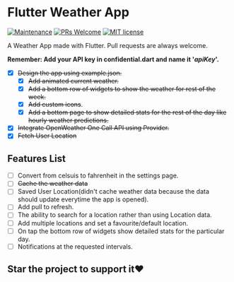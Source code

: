 # Flutter Weather App

[![Maintenance](https://img.shields.io/badge/Maintained%3F-yes-green.svg)](https://GitHub.com/thisis-dc4/Flutter-Weather-App/graphs/commit-activity) [![PRs Welcome](https://img.shields.io/badge/PRs-welcome-brightgreen.svg?style=flat-square)](http://makeapullrequest.com) [![MIT license](https://img.shields.io/badge/License-MIT-blue.svg)](https://lbesson.mit-license.org/)

A Weather App made with Flutter. Pull requests are always welcome.

**Remember: Add your API key in confidential.dart and name it '*apiKey*'.**

* [X] ~~Design the app using example.json.~~
  * [X] ~~Add animated current weather.~~
  * [X] ~~Add a bottom row of widgets to show the weather for rest of the week.~~
  * [X] ~~Add custom icons~~.
  * [X] ~~Add a bottom page to show detailed stats for the rest of the day like hourly weather predictions.~~
* [X] ~~Integrate OpenWeather One Call API using Provider.~~
* [X] ~~Fetch User Location~~

## Features List

* [ ] Convert from celsuis to fahrenheit in the settings page.
* [ ] ~~Cache the weather data~~
* [ ] Saved User Location(didn't cache weather data because the data should update everytime the app is opened).
* [ ] Add pull to refresh.
* [ ] The ability to search for a location rather than using Location data.
* [ ] Add multiple locations and set a favourite/default location.
* [ ] On tap the bottom row of widgets show detailed stats for the particular day.
* [ ] Notifications at the requested intervals.

## Star the project to support it❤️
